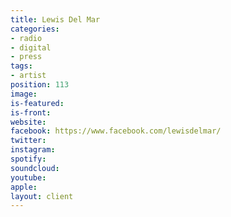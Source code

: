```yaml
---
title: Lewis Del Mar
categories:
- radio
- digital
- press
tags:
- artist
position: 113
image: 
is-featured: 
is-front: 
website: 
facebook: https://www.facebook.com/lewisdelmar/
twitter: 
instagram: 
spotify: 
soundcloud: 
youtube: 
apple: 
layout: client
---
```



